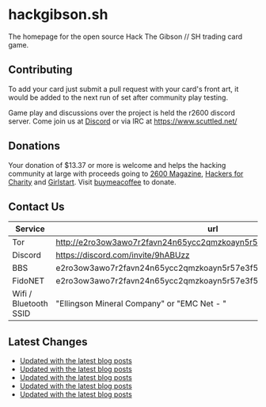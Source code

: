 # hackgibson.sh
The homepage for the open source Hack The Gibson // SH trading card game.


## Contributing

To add your card just submit a pull request with your card's front art, it would be added to the next run of set after community play testing.

Game play and discussions over the project is held the r2600 discord server. Come join us at [Discord](https://discord.com/invite/9hABUzz) or via IRC at https://www.scuttled.net/


## Donations

Your donation of $13.37 or more is welcome and helps the hacking community at large with proceeds going to [2600 Magazine](https://2600.com/), [Hackers for Charity](https://hackersforcharity.org) and [Girlstart](https://girlstart.org).  Visit [buymeacoffee](https://www.buymeacoffee.com/hackgibson.sh) to donate.


## Contact Us

Service | url
-|-
Tor | http://e2ro3ow3awo7r2favn24n65ycc2qmzkoayn5r57e3f56nvjwdcgg32ad.onion
Discord | https://discord.com/invite/9hABUzz
BBS | e2ro3ow3awo7r2favn24n65ycc2qmzkoayn5r57e3f56nvjwdcgg32ad.onion:23
FidoNET | e2ro3ow3awo7r2favn24n65ycc2qmzkoayn5r57e3f56nvjwdcgg32ad.onion:24554
Wifi / Bluetooth SSID | "Ellingson Mineral Company" or "EMC Net - <fidonet address>"

## Latest Changes
<!-- BLOG-POST-LIST:START -->
- [Updated with the latest blog posts](https://github.com/DFW2600/hackgibson.sh/commit/fc911ce219f7bb43f428b65a8f98791caa9a3118)
- [Updated with the latest blog posts](https://github.com/DFW2600/hackgibson.sh/commit/b82098e7b958e1d72db87d4901445d851ff3df33)
- [Updated with the latest blog posts](https://github.com/DFW2600/hackgibson.sh/commit/8c93b591b5d997b39ee93e0d128e53fb9f449529)
- [Updated with the latest blog posts](https://github.com/DFW2600/hackgibson.sh/commit/9fe27cc0ba8afad874094ed151fea7e8ed48cc32)
- [Updated with the latest blog posts](https://github.com/DFW2600/hackgibson.sh/commit/2c191dec4d3d81d96e9892d6c2289ecd0aa62d90)
<!-- BLOG-POST-LIST:END -->

